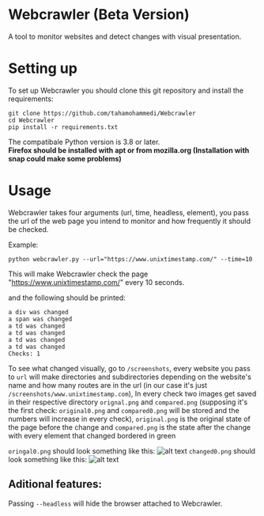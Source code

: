 # Webcrawler (Beta Version)
A tool to monitor websites and detect changes with visual presentation.

# Setting up
  To set up Webcrawler you should clone this git repository and install the requirements:  

```
git clone https://github.com/tahamohammedi/Webcrawler
cd Webcrawler
pip install -r requirements.txt
```
The compatibale Python version is 3.8 or later.  
**Firefox should be installed with apt or from mozilla.org (Installation with snap could make some problems)**

# Usage 

Webcrawler takes four arguments (url, time, headless, element), you pass the url of the web page you intend to monitor and how frequently it should be checked.

Example:
```
python webcrawler.py --url="https://www.unixtimestamp.com/" --time=10
```
This will make Webcrawler check the page "https://www.unixtimestamp.com/" every 10 seconds.

and the following should be printed:
```
a div was changed
a span was changed
a td was changed
a td was changed
a td was changed
a td was changed
Checks: 1
```
  To see what changed visually, go to ```/screenshots```, every website you pass to ```url``` will make directories and subdirectories depending on the website's name and how many routes are in the url (in our case it's just ```/screenshots/www.unixtimestamp.com```), In every check two images get saved in their respective directory ```orignal.png``` and ```compared.png``` (supposing it's the first check: ```original0.png``` and ```compared0.png``` will be stored and the numbers will increase in every check), ```original.png``` is the original state of the page before the change and ```compared.png``` is the state after the change with every element that changed bordered in green

```oringal0.png``` should look something like this:
![alt text](/doc/original1.png "original.png")
```changed0.png``` should look something like this:
![alt text](/doc/compared1.png "compared1.png")


## Aditional features:
Passing ```--headless``` will hide the browser attached to Webcrawler.


